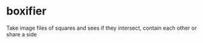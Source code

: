 # boxifier
Take image files of squares and sees if they intersect, contain each other or share a side
